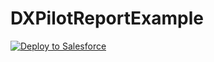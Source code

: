 # DXPilotReportExample
<a href="https://githubsfdeploy.herokuapp.com?owner=jorrit-steporange&amp;repo=DXPilotReportExample">
  <img src="https://raw.githubusercontent.com/afawcett/githubsfdeploy/master/src/main/webapp/resources/img/deploy.png" alt="Deploy to Salesforce" />
</a>
